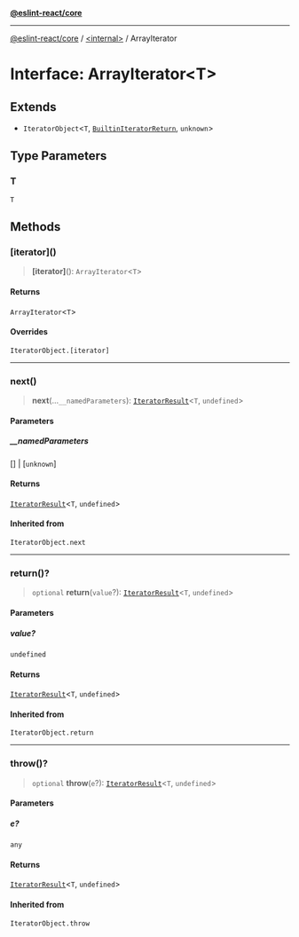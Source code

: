 [**@eslint-react/core**](../../README.md)

***

[@eslint-react/core](../../README.md) / [\<internal\>](../README.md) / ArrayIterator

# Interface: ArrayIterator\<T\>

## Extends

- `IteratorObject`\<`T`, [`BuiltinIteratorReturn`](../type-aliases/BuiltinIteratorReturn.md), `unknown`\>

## Type Parameters

### T

`T`

## Methods

### \[iterator\]()

> **\[iterator\]**(): `ArrayIterator`\<`T`\>

#### Returns

`ArrayIterator`\<`T`\>

#### Overrides

`IteratorObject.[iterator]`

***

### next()

> **next**(...`__namedParameters`): [`IteratorResult`](../type-aliases/IteratorResult.md)\<`T`, `undefined`\>

#### Parameters

##### \_\_namedParameters

\[\] | \[`unknown`\]

#### Returns

[`IteratorResult`](../type-aliases/IteratorResult.md)\<`T`, `undefined`\>

#### Inherited from

`IteratorObject.next`

***

### return()?

> `optional` **return**(`value`?): [`IteratorResult`](../type-aliases/IteratorResult.md)\<`T`, `undefined`\>

#### Parameters

##### value?

`undefined`

#### Returns

[`IteratorResult`](../type-aliases/IteratorResult.md)\<`T`, `undefined`\>

#### Inherited from

`IteratorObject.return`

***

### throw()?

> `optional` **throw**(`e`?): [`IteratorResult`](../type-aliases/IteratorResult.md)\<`T`, `undefined`\>

#### Parameters

##### e?

`any`

#### Returns

[`IteratorResult`](../type-aliases/IteratorResult.md)\<`T`, `undefined`\>

#### Inherited from

`IteratorObject.throw`
